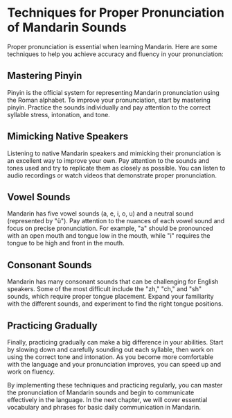 Techniques for Proper Pronunciation of Mandarin Sounds
===========================================================================================

Proper pronunciation is essential when learning Mandarin. Here are some techniques to help you achieve accuracy and fluency in your pronunciation:

Mastering Pinyin
----------------

Pinyin is the official system for representing Mandarin pronunciation using the Roman alphabet. To improve your pronunciation, start by mastering pinyin. Practice the sounds individually and pay attention to the correct syllable stress, intonation, and tone.

Mimicking Native Speakers
-------------------------

Listening to native Mandarin speakers and mimicking their pronunciation is an excellent way to improve your own. Pay attention to the sounds and tones used and try to replicate them as closely as possible. You can listen to audio recordings or watch videos that demonstrate proper pronunciation.

Vowel Sounds
------------

Mandarin has five vowel sounds (a, e, i, o, u) and a neutral sound (represented by "ü"). Pay attention to the nuances of each vowel sound and focus on precise pronunciation. For example, "a" should be pronounced with an open mouth and tongue low in the mouth, while "i" requires the tongue to be high and front in the mouth.

Consonant Sounds
----------------

Mandarin has many consonant sounds that can be challenging for English speakers. Some of the most difficult include the "zh," "ch," and "sh" sounds, which require proper tongue placement. Expand your familiarity with the different sounds, and experiment to find the right tongue positions.

Practicing Gradually
--------------------

Finally, practicing gradually can make a big difference in your abilities. Start by slowing down and carefully sounding out each syllable, then work on using the correct tone and intonation. As you become more comfortable with the language and your pronunciation improves, you can speed up and work on fluency.

By implementing these techniques and practicing regularly, you can master the pronunciation of Mandarin sounds and begin to communicate effectively in the language. In the next chapter, we will cover essential vocabulary and phrases for basic daily communication in Mandarin.
